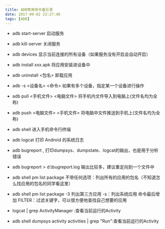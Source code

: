 ```yaml
---
title: ADB常用命令备忘录
date: 2017-09-02 23:27:48
tags: [ADB]
---
```


* adb start-server	启动服务

* adb kill-server	关闭服务

* adb devices	显示当前连接的所有设备（如果服务没有开启会自动开启）

* adb install xxx.apk	将应用安装进设备中

* adb uninstall <包名>	卸载应用

* adb -s <设备名> <命令>	如果有多个设备，指定某一个设备进行操作

* adb pull <手机文件> <电脑文件>	将手机内文件导入到电脑上(文件名均为全称)

* adb push <电脑文件> <手机文件>	将电脑中文件推送到手机上(文件名均为全称)

* adb shell	进入手机命令行终端

* adb logcat  打印 Android 的系统日志

* adb bugreport , 打印dumpsys、dumpstate、logcat的输出，也是用于分析错误

* adb bugreport > d:\bugreport.log  输出比较多，建议重定向到一个文件中

* adb shell pm list package	不带任何选项：列出所有的应用的包名（不知道怎么找应用的包名的同学看这里）

* adb shell pm list package -3	列出第三方应用	-s：列出系统应用	命令最后增加 FILTER：过滤关键字，可以很方便地查找自己想要的应用


* logcat | grep ActivityManager :查看当前运行的Activity
* adb shell dumpsys activity activities | grep "Run":查看当前运行的Activity 